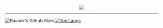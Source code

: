 
<p align="center">
    <img src="https://media.giphy.com/media/FSuceFwvY1USTr2lvq/giphy.gif"/>
</p>

---

<img align="left" alt="Raunak's Github Stats" src="https://github-readme-stats.vercel.app/api?username=raunakMahalik&show_icons=true&theme=vue-dark" />[![Top Langs](https://github-readme-stats.vercel.app/api/top-langs/?username=raunakMahalik&show_icons=true&theme=vue-dark&layout=compact)](https://github.com/anuraghazra/github-readme-stat)

